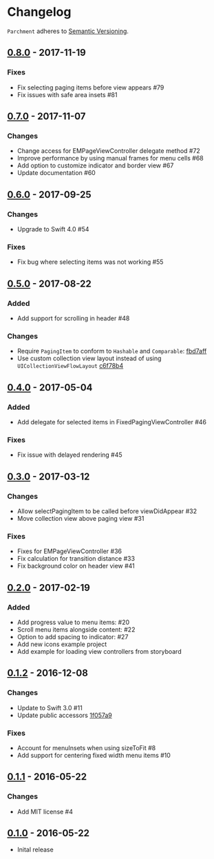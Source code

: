 # Changelog

`Parchment` adheres to [Semantic Versioning](http://semver.org/).

## [0.8.0](https://github.com/rechsteiner/Parchment/compare/v0.7.0...v0.8.0) - 2017-11-19

### Fixes

* Fix selecting paging items before view appears #79
* Fix issues with safe area insets #81

## [0.7.0](https://github.com/rechsteiner/Parchment/compare/v0.6.0...v0.7.0) - 2017-11-07

### Changes

* Change access for EMPageViewController delegate method #72
* Improve performance by using manual frames for menu cells #68
* Add option to customize indicator and border view #67
* Update documentation #60

## [0.6.0](https://github.com/rechsteiner/Parchment/compare/v0.5.0...v0.6.0) - 2017-09-25

### Changes

* Upgrade to Swift 4.0 #54

### Fixes

* Fix bug where selecting items was not working #55

## [0.5.0](https://github.com/rechsteiner/Parchment/compare/v0.4.0...v0.5.0) - 2017-08-22

### Added

* Add support for scrolling in header #48

### Changes

* Require `PagingItem` to conform to `Hashable` and `Comparable`:
  [fbd7aff](https://github.com/rechsteiner/Parchment/pull/48/commits/fbd7aff8c1e3ac17dad8644961d073dc49da6a1e)
* Use custom collection view layout instead of using
  `UICollectionViewFlowLayout`
  [c6f78b4](https://github.com/rechsteiner/Parchment/pull/48/commits/c6f78b4521c4cae56050316ae3ec3ac72fe895ba)

## [0.4.0](https://github.com/rechsteiner/Parchment/compare/v0.3.0...v0.4.0) - 2017-05-04

### Added

* Add delegate for selected items in FixedPagingViewController #46

### Fixes

* Fix issue with delayed rendering #45

## [0.3.0](https://github.com/rechsteiner/Parchment/compare/v0.2.0...v0.3.0) - 2017-03-12

### Changes

* Allow selectPagingItem to be called before viewDidAppear #32
* Move collection view above paging view #31

### Fixes

* Fixes for EMPageViewController #36
* Fix calculation for transition distance #33
* Fix background color on header view #41

## [0.2.0](https://github.com/rechsteiner/Parchment/compare/v0.1.2...v0.2.0) - 2017-02-19

### Added

* Add progress value to menu items: #20
* Scroll menu items alongside content: #22
* Option to add spacing to indicator: #27
* Add new icons example project
* Add example for loading view controllers from storyboard

## [0.1.2](https://github.com/rechsteiner/Parchment/compare/v0.1.1...v0.1.2) - 2016-12-08

### Changes

* Update to Swift 3.0 #11
* Update public accessors
  [1f057a9](https://github.com/rechsteiner/Parchment/commit/1f057a94dc8e204343eeb78b9be6f516e1a6af15)

### Fixes

* Account for menuInsets when using sizeToFit #8
* Add support for centering fixed width menu items #10

## [0.1.1](https://github.com/rechsteiner/Parchment/compare/v0.1.0...v0.1.1) - 2016-05-22

### Changes

* Add MIT license #4

## [0.1.0](https://github.com/rechsteiner/Parchment/compare/0ad346e...v0.1.0) - 2016-05-22

* Inital release
